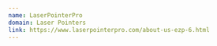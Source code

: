 ```yaml
---
name: LaserPointerPro
domain: Laser Pointers
link: https://www.laserpointerpro.com/about-us-ezp-6.html
---
```

